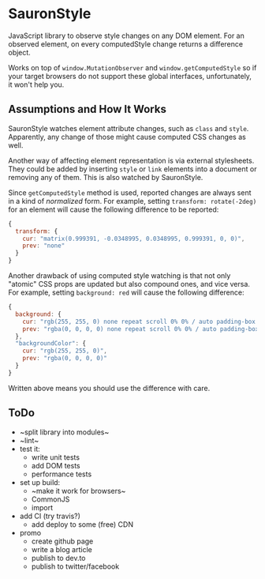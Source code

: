 # SauronStyle

JavaScript library to observe style changes on any DOM element. For an observed element, on every computedStyle change returns a difference object.

Works on top of `window.MutationObserver` and `window.getComputedStyle` so if your target browsers do not support these global interfaces, unfortunately, it won't help you.

## Assumptions and How It Works
SauronStyle watches element attribute changes, such as `class` and `style`. Apparently, any change of those might cause computed CSS changes as well.

Another way of affecting element representation is via external stylesheets. They could be added by inserting `style` or `link` elements into a document or removing any of them. This is also watched by SauronStyle.

Since `getComputedStyle` method is used, reported changes are always sent in a kind of *normalized* form. For example, setting `transform: rotate(-2deg)` for an element will cause the following difference to be reported:

```javascript
{
  transform: {
    cur: "matrix(0.999391, -0.0348995, 0.0348995, 0.999391, 0, 0)",
    prev: "none"
  }
}
```

Another drawback of using computed style watching is that not only "atomic" CSS props are updated but also compound ones, and vice versa. For example, setting `background: red` will cause the following difference:

```javascript
{
  background: {
    cur: "rgb(255, 255, 0) none repeat scroll 0% 0% / auto padding-box border-box",
    prev: "rgba(0, 0, 0, 0) none repeat scroll 0% 0% / auto padding-box border-box"
  },
  "backgroundColor": {
    cur: "rgb(255, 255, 0)",
    prev: "rgba(0, 0, 0, 0)"
  }
}
```

Written above means you should use the difference with care.

## ToDo
- ~split library into modules~
- ~lint~
- test it:
  - write unit tests
  - add DOM tests
  - performance tests
- set up build:
  - ~make it work for browsers~
  - CommonJS
  - import
- add CI (try travis?)
  - add deploy to some (free) CDN
- promo
  - create github page
  - write a blog article
  - publish to dev.to
  - publish to twitter/facebook


